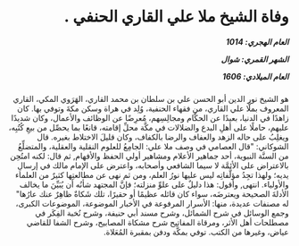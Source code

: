 <h1 dir="rtl">وفاة الشيخ ملا علي القاري الحنفي .</h1>

<h5 dir="rtl">العام الهجري:  1014

الشهر القمري: شوال

العام الميلادي: 1606</h5>

<p dir="rtl">هو الشيخ نور الدين أبو الحسن علي بن سلطان بن محمد القاري، الهَرَوي المكي، القاري المعروف بملَّا علي القاري، من فقهاء الحنفية، وُلِد في هراة وسكن مكةَ وتوفي بها. كان زاهدًا في الدنيا، بعيدًا عن الحكَّام ومجالِسِهم، مُعرِضًا عن الوظائف والأعمال، وكان شديدًا عليهم، حاملًا على أهلِ البدع والضلالات في مكَّة محلِّ إقامته، قانعًا بما يحصِّل من بيعِ كُتُبِه، ويغلِبُ على حاله الزهد والعفاف والرضا بالكفاف، وكان قليلَ الاختلاط بغيره. قال الشوكاني: "قال العصامي في وصف ملا علي: الجامِعُ للعلوم النقلية والعقلية، والمتضلِّعُ من السنَّة النبوية، أحد جماهير الأعلام ومشاهير أولي الحفظ والأفهام, ثم قال: لكنه امتُحِن بالاعتراض على الأئمَّة لا سيما الشافعي وأصحابه، واعترض على الإمام مالك في إرسالِ يديه؛ ولهذا تجِدُ مؤلَّفاتِه ليس عليها نورُ العلم، ومن ثم نهى عن مطالعتِها كثيرٌ من العلماء والأولياء. انتهى, وأقول: هذا دليلٌ على علوِّ منزلته؛ فإنَّ المجتهد شأنُه أن يُبَيِّنَ ما يخالف الأدلةَ الصحيحة ويعترضَه، سواء كان قائله عظيمًا أو حقيرًا، تلك شَكاةٌ ظاهِرٌ عنك عارُها" له مصنفات عديدة، منها: الأسرار المرفوعة في الأخبار الموضوعة، الموضوعات الكبرى، وجمع الوسائل في شرح الشمائل، وشرح مسند أبي حنيفة، وشرح نُخبة الفِكَر في مصطلحات أهل الأثر، ومرقاة المفاتيح شرح مشكاة المصابيح، وشرح الشفا للقاضي عياض، وغيرها من الكتب. توفي بمكَّة ودفن بمقبرة المُعَلاة.</p></br>
